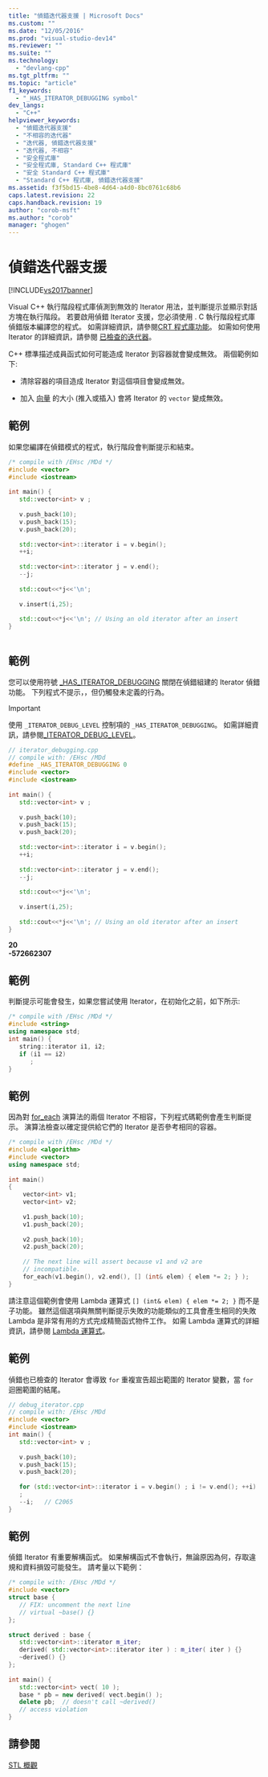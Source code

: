```yaml
---
title: "偵錯迭代器支援 | Microsoft Docs"
ms.custom: ""
ms.date: "12/05/2016"
ms.prod: "visual-studio-dev14"
ms.reviewer: ""
ms.suite: ""
ms.technology: 
  - "devlang-cpp"
ms.tgt_pltfrm: ""
ms.topic: "article"
f1_keywords: 
  - "_HAS_ITERATOR_DEBUGGING symbol"
dev_langs: 
  - "C++"
helpviewer_keywords: 
  - "偵錯迭代器支援"
  - "不相容的迭代器"
  - "迭代器, 偵錯迭代器支援"
  - "迭代器, 不相容"
  - "安全程式庫"
  - "安全程式庫, Standard C++ 程式庫"
  - "安全 Standard C++ 程式庫"
  - "Standard C++ 程式庫, 偵錯迭代器支援"
ms.assetid: f3f5bd15-4be8-4d64-a4d0-8bc0761c68b6
caps.latest.revision: 22
caps.handback.revision: 19
author: "corob-msft"
ms.author: "corob"
manager: "ghogen"
---
```

# 偵錯迭代器支援
[!INCLUDE[vs2017banner](../assembler/inline/includes/vs2017banner.md)]

Visual C\+\+ 執行階段程式庫偵測到無效的 Iterator 用法，並判斷提示並顯示對話方塊在執行階段。  若要啟用偵錯 Iterator 支援，您必須使用 . C 執行階段程式庫偵錯版本編譯您的程式。  如需詳細資訊，請參閱[CRT 程式庫功能](../c-runtime-library/crt-library-features.md)。  如需如何使用 Iterator 的詳細資訊，請參閱 [已檢查的迭代器](../standard-library/checked-iterators.md)。  
  
 C\+\+ 標準描述成員函式如何可能造成 Iterator 到容器就會變成無效。  兩個範例如下:  
  
-   清除容器的項目造成 Iterator 對這個項目會變成無效。  
  
-   加入 [向量](../standard-library/vector.md) 的大小 \(推入或插入\) 會將 Iterator 的 `vector` 變成無效。  
  
## 範例  
 如果您編譯在偵錯模式的程式，執行階段會判斷提示和結束。  
  
```cpp  
/* compile with /EHsc /MDd */  
#include <vector>  
#include <iostream>  
  
int main() {  
   std::vector<int> v ;  
  
   v.push_back(10);  
   v.push_back(15);  
   v.push_back(20);  
  
   std::vector<int>::iterator i = v.begin();  
   ++i;  
  
   std::vector<int>::iterator j = v.end();  
   --j;  
  
   std::cout<<*j<<'\n';  
  
   v.insert(i,25);   
  
   std::cout<<*j<<'\n'; // Using an old iterator after an insert  
}  
  
```  
  
## 範例  
 您可以使用符號 [\_HAS\_ITERATOR\_DEBUGGING](../standard-library/has-iterator-debugging.md) 關閉在偵錯組建的 Iterator 偵錯功能。  下列程式不提示，，但仍觸發未定義的行為。  
  
> [!IMPORTANT]
>  使用 `_ITERATOR_DEBUG_LEVEL` 控制項的 `_HAS_ITERATOR_DEBUGGING`。  如需詳細資訊，請參閱[\_ITERATOR\_DEBUG\_LEVEL](../standard-library/iterator-debug-level.md)。  
  
```cpp  
// iterator_debugging.cpp  
// compile with: /EHsc /MDd  
#define _HAS_ITERATOR_DEBUGGING 0  
#include <vector>  
#include <iostream>  
  
int main() {  
   std::vector<int> v ;  
  
   v.push_back(10);  
   v.push_back(15);  
   v.push_back(20);  
  
   std::vector<int>::iterator i = v.begin();  
   ++i;  
  
   std::vector<int>::iterator j = v.end();  
   --j;  
  
   std::cout<<*j<<'\n';  
  
   v.insert(i,25);   
  
   std::cout<<*j<<'\n'; // Using an old iterator after an insert  
}  
```  
  
  **20**  
**\-572662307**   
## 範例  
 判斷提示可能會發生，如果您嘗試使用 Iterator，在初始化之前，如下所示:  
  
```cpp  
/* compile with /EHsc /MDd */  
#include <string>  
using namespace std;  
int main() {  
   string::iterator i1, i2;  
   if (i1 == i2)  
      ;  
}  
```  
  
## 範例  
 因為對 [for\_each](../Topic/for_each.md) 演算法的兩個 Iterator 不相容，下列程式碼範例會產生判斷提示。  演算法檢查以確定提供給它們的 Iterator 是否參考相同的容器。  
  
```cpp  
/* compile with /EHsc /MDd */  
#include <algorithm>  
#include <vector>  
using namespace std;  
  
int main()  
{  
    vector<int> v1;  
    vector<int> v2;  
  
    v1.push_back(10);  
    v1.push_back(20);  
  
    v2.push_back(10);  
    v2.push_back(20);  
  
    // The next line will assert because v1 and v2 are  
    // incompatible.  
    for_each(v1.begin(), v2.end(), [] (int& elem) { elem *= 2; } );  
}  
```  
  
 請注意這個範例會使用 Lambda 運算式 `[] (int& elem) { elem *= 2; }` 而不是子功能。  雖然這個選項與無關判斷提示失敗的功能類似的工具會產生相同的失敗 Lambda 是非常有用的方式完成精簡函式物件工作。  如需 Lambda 運算式的詳細資訊，請參閱 [Lambda 運算式](../cpp/lambda-expressions-in-cpp.md)。  
  
## 範例  
 偵錯也已檢查的 Iterator 會導致 `for` 重複宣告超出範圍的 Iterator 變數，當 `for` 迴圈範圍的結尾。  
  
```cpp  
// debug_iterator.cpp  
// compile with: /EHsc /MDd  
#include <vector>  
#include <iostream>  
int main() {  
   std::vector<int> v ;  
  
   v.push_back(10);  
   v.push_back(15);  
   v.push_back(20);  
  
   for (std::vector<int>::iterator i = v.begin() ; i != v.end(); ++i)  
   ;  
   --i;   // C2065  
}  
```  
  
## 範例  
 偵錯 Iterator 有重要解構函式。  如果解構函式不會執行，無論原因為何，存取違規和資料損毀可能發生。  請考量以下範例：  
  
```cpp  
/* compile with: /EHsc /MDd */  
#include <vector>  
struct base {  
   // FIX: uncomment the next line  
   // virtual ~base() {}  
};  
  
struct derived : base {  
   std::vector<int>::iterator m_iter;  
   derived( std::vector<int>::iterator iter ) : m_iter( iter ) {}  
   ~derived() {}  
};  
  
int main() {  
   std::vector<int> vect( 10 );  
   base * pb = new derived( vect.begin() );  
   delete pb;  // doesn't call ~derived()  
   // access violation  
}  
```  
  
## 請參閱  
 [STL 概觀](../standard-library/cpp-standard-library-overview.md)